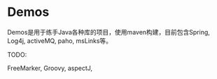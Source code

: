# Demos

Demos是用于练手Java各种库的项目，使用maven构建，目前包含Spring, Log4j, activeMQ, paho, msLinks等。

TODO:

FreeMarker, Groovy, aspectJ,